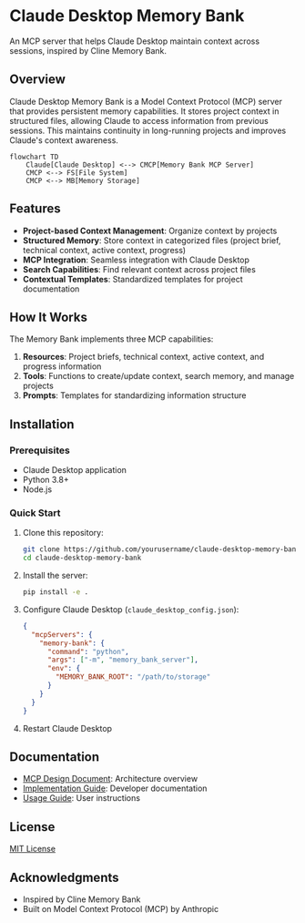 # Claude Desktop Memory Bank

An MCP server that helps Claude Desktop maintain context across sessions, inspired by Cline Memory Bank.

## Overview

Claude Desktop Memory Bank is a Model Context Protocol (MCP) server that provides persistent memory capabilities. It stores project context in structured files, allowing Claude to access information from previous sessions. This maintains continuity in long-running projects and improves Claude's context awareness.

```mermaid
flowchart TD
    Claude[Claude Desktop] <--> CMCP[Memory Bank MCP Server]
    CMCP <--> FS[File System]
    CMCP <--> MB[Memory Storage]
```

## Features

- **Project-based Context Management**: Organize context by projects
- **Structured Memory**: Store context in categorized files (project brief, technical context, active context, progress)
- **MCP Integration**: Seamless integration with Claude Desktop
- **Search Capabilities**: Find relevant context across project files
- **Contextual Templates**: Standardized templates for project documentation

## How It Works

The Memory Bank implements three MCP capabilities:

1. **Resources**: Project briefs, technical context, active context, and progress information
2. **Tools**: Functions to create/update context, search memory, and manage projects
3. **Prompts**: Templates for standardizing information structure

## Installation

### Prerequisites

- Claude Desktop application
- Python 3.8+
- Node.js

### Quick Start

1. Clone this repository:
   ```bash
   git clone https://github.com/yourusername/claude-desktop-memory-bank.git
   cd claude-desktop-memory-bank
   ```

2. Install the server:
   ```bash
   pip install -e .
   ```

3. Configure Claude Desktop (`claude_desktop_config.json`):
   ```json
   {
     "mcpServers": {
       "memory-bank": {
         "command": "python",
         "args": ["-m", "memory_bank_server"],
         "env": {
           "MEMORY_BANK_ROOT": "/path/to/storage"
         }
       }
     }
   }
   ```

4. Restart Claude Desktop

## Documentation

- [MCP Design Document](doc/mcp-design.md): Architecture overview
- [Implementation Guide](doc/implementation-guide.md): Developer documentation
- [Usage Guide](doc/usage-guide.md): User instructions

## License

[MIT License](LICENSE)

## Acknowledgments

- Inspired by Cline Memory Bank
- Built on Model Context Protocol (MCP) by Anthropic
